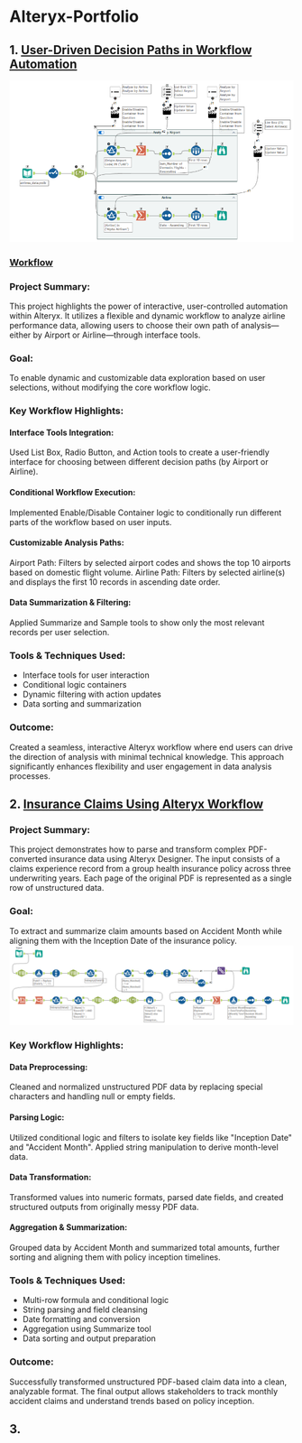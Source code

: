 # Alteryx-Portfolio

## 1. [User-Driven Decision Paths in Workflow Automation](https://medium.com/@shrutingr001/alteryx-series-part-i-analytic-apps-ca79d4e30400)
![Conditional Routing](https://github.com/Shruti-Nagar/pictures/blob/main/Conditional%20Routing.PNG)
### [Workflow](https://github.com/Shruti-Nagar/Alteryx-Portfolio/blob/main/conditional%20routing.yxwz)

### Project Summary:
This project highlights the power of interactive, user-controlled automation within Alteryx. It utilizes a flexible and dynamic workflow to analyze airline performance data, allowing users to choose their own path of analysis—either by Airport or Airline—through interface tools.

### Goal:
To enable dynamic and customizable data exploration based on user selections, without modifying the core workflow logic.

### Key Workflow Highlights:
#### Interface Tools Integration:
Used List Box, Radio Button, and Action tools to create a user-friendly interface for choosing between different decision paths (by Airport or Airline).
#### Conditional Workflow Execution:
Implemented Enable/Disable Container logic to conditionally run different parts of the workflow based on user inputs.
#### Customizable Analysis Paths:
Airport Path: Filters by selected airport codes and shows the top 10 airports based on domestic flight volume.
Airline Path: Filters by selected airline(s) and displays the first 10 records in ascending date order.
#### Data Summarization & Filtering:
Applied Summarize and Sample tools to show only the most relevant records per user selection.

### Tools & Techniques Used:
- Interface tools for user interaction
- Conditional logic containers
- Dynamic filtering with action updates
- Data sorting and summarization

### Outcome:
Created a seamless, interactive Alteryx workflow where end users can drive the direction of analysis with minimal technical knowledge. This approach significantly enhances flexibility and user engagement in data analysis processes.


## 2. [Insurance Claims Using Alteryx Workflow](https://github.com/Shruti-Nagar/Alteryx-Portfolio/blob/main/Parsing%20Insurance%20Claims.yxmd)
### Project Summary:
This project demonstrates how to parse and transform complex PDF-converted insurance data using Alteryx Designer. The input consists of a claims experience record from a group health insurance policy across three underwriting years. Each page of the original PDF is represented as a single row of unstructured data.

### Goal:
To extract and summarize claim amounts based on Accident Month while aligning them with the Inception Date of the insurance policy.
![Alteryx Workflow](https://github.com/Shruti-Nagar/pictures/blob/main/Insurance%20Claims.PNG)

### Key Workflow Highlights:
#### Data Preprocessing:
Cleaned and normalized unstructured PDF data by replacing special characters and handling null or empty fields.
#### Parsing Logic:
Utilized conditional logic and filters to isolate key fields like "Inception Date" and "Accident Month". Applied string manipulation to derive month-level data.
#### Data Transformation:
Transformed values into numeric formats, parsed date fields, and created structured outputs from originally messy PDF data.
#### Aggregation & Summarization:
Grouped data by Accident Month and summarized total amounts, further sorting and aligning them with policy inception timelines.

### Tools & Techniques Used:
- Multi-row formula and conditional logic
- String parsing and field cleansing
- Date formatting and conversion
- Aggregation using Summarize tool
- Data sorting and output preparation

### Outcome:
Successfully transformed unstructured PDF-based claim data into a clean, analyzable format. The final output allows stakeholders to track monthly accident claims and understand trends based on policy inception.

## 3. 
###
